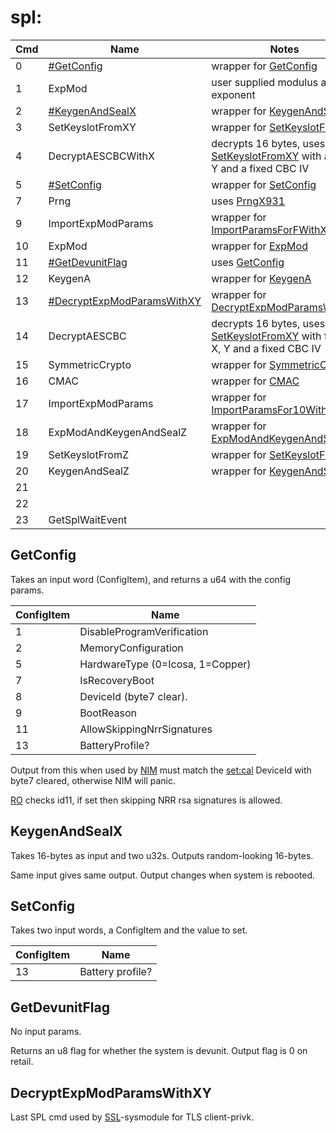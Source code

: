 # spl:

| Cmd | Name                                                                 | Notes                                                                                                                               |
| --- | -------------------------------------------------------------------- | ----------------------------------------------------------------------------------------------------------------------------------- |
| 0   | [\#GetConfig](#GetConfig "wikilink")                                 | wrapper for [GetConfig](SMC#GetConfig.md##GetConfig "wikilink")                                                                     |
| 1   | ExpMod                                                               | user supplied modulus and exponent                                                                                                  |
| 2   | [\#KeygenAndSealX](#KeygenAndSealX "wikilink")                       | wrapper for [KeygenAndSealX](SMC#KeygenAndSealX.md##KeygenAndSealX "wikilink")                                                      |
| 3   | SetKeyslotFromXY                                                     | wrapper for [SetKeyslotFromXY](SMC#SetKeyslotFromXY.md##SetKeyslotFromXY "wikilink")                                                |
| 4   | DecryptAESCBCWithX                                                   | decrypts 16 bytes, uses [SetKeyslotFromXY](SMC#SetKeyslotFromXY.md##SetKeyslotFromXY "wikilink") with a fixed Y and a fixed CBC IV  |
| 5   | [\#SetConfig](#SetConfig "wikilink")                                 | wrapper for [SetConfig](SMC#SetConfig.md##SetConfig "wikilink")                                                                     |
| 7   | Prng                                                                 | uses [PrngX931](SMC#PrngX931.md##PrngX931 "wikilink")                                                                               |
| 9   | ImportExpModParams                                                   | wrapper for [ImportParamsForFWithXY](SMC#ImportParamsForFWithXY.md##ImportParamsForFWithXY "wikilink")                              |
| 10  | ExpMod                                                               | wrapper for [ExpMod](SMC#ExpMod.md##ExpMod "wikilink")                                                                              |
| 11  | [\#GetDevunitFlag](#GetDevunitFlag "wikilink")                       | uses [GetConfig](SMC#GetConfig.md##GetConfig "wikilink")                                                                            |
| 12  | KeygenA                                                              | wrapper for [KeygenA](SMC#KeygenA.md##KeygenA "wikilink")                                                                           |
| 13  | [\#DecryptExpModParamsWithXY](#DecryptExpModParamsWithXY "wikilink") | wrapper for [DecryptExpModParamsWithXY](SMC#DecryptExpModParamsWithXY.md##DecryptExpModParamsWithXY "wikilink")                     |
| 14  | DecryptAESCBC                                                        | decrypts 16 bytes, uses [SetKeyslotFromXY](SMC#SetKeyslotFromXY.md##SetKeyslotFromXY "wikilink") with fixed X, Y and a fixed CBC IV |
| 15  | SymmetricCrypto                                                      | wrapper for [SymmetricCrypto](SMC#SymmetricCrypto.md##SymmetricCrypto "wikilink")                                                   |
| 16  | CMAC                                                                 | wrapper for [CMAC](SMC#CMAC.md##CMAC "wikilink")                                                                                    |
| 17  | ImportExpModParams                                                   | wrapper for [ImportParamsFor10WithXY](SMC#ImportParamsFor10WithXY.md##ImportParamsFor10WithXY "wikilink")                           |
| 18  | ExpModAndKeygenAndSealZ                                              | wrapper for [ExpModAndKeygenAndSealZ](SMC#ExpModAndKeygenAndSealZ.md##ExpModAndKeygenAndSealZ "wikilink")                           |
| 19  | SetKeyslotFromZ                                                      | wrapper for [SetKeyslotFromZ](SMC#SetKeyslotFromZ.md##SetKeyslotFromZ "wikilink")                                                   |
| 20  | KeygenAndSealZ                                                       | wrapper for [KeygenAndSealZ](SMC#KeygenAndSealZ.md##KeygenAndSealZ "wikilink")                                                      |
| 21  |                                                                      |                                                                                                                                     |
| 22  |                                                                      |                                                                                                                                     |
| 23  | GetSplWaitEvent                                                      |                                                                                                                                     |

## GetConfig

Takes an input word (ConfigItem), and returns a u64 with the config
params.

| ConfigItem | Name                             |
| ---------- | -------------------------------- |
| 1          | DisableProgramVerification       |
| 2          | MemoryConfiguration              |
| 5          | HardwareType (0=Icosa, 1=Copper) |
| 7          | IsRecoveryBoot                   |
| 8          | DeviceId (byte7 clear).          |
| 9          | BootReason                       |
| 11         | AllowSkippingNrrSignatures       |
| 13         | BatteryProfile?                  |

Output from this when used by [NIM](NIM%20services.md "wikilink") must
match the [set:cal](Settings%20services.md "wikilink") DeviceId with
byte7 cleared, otherwise NIM will panic.

[RO](Loader%20services.md "wikilink") checks id11, if set then skipping
NRR rsa signatures is allowed.

## KeygenAndSealX

Takes 16-bytes as input and two u32s. Outputs random-looking 16-bytes.

Same input gives same output. Output changes when system is rebooted.

## SetConfig

Takes two input words, a ConfigItem and the value to set.

| ConfigItem | Name             |
| ---------- | ---------------- |
| 13         | Battery profile? |

## GetDevunitFlag

No input params.

Returns an u8 flag for whether the system is devunit. Output flag is 0
on retail.

## DecryptExpModParamsWithXY

Last SPL cmd used by [SSL](SSL%20services.md "wikilink")-sysmodule for
TLS client-privk.

